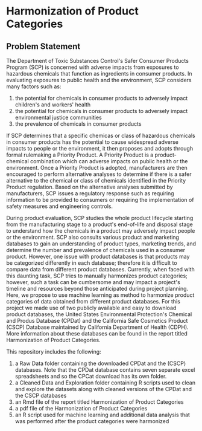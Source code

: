 # Harmonization of Product Categories
##  Problem Statement
The Department of Toxic Substances Control's Safer Consumer Products Program (SCP) is concerned with adverse impacts from exposures to hazardous chemicals that function as ingredients in consumer products. In evaluating exposures to public health and the environment, SCP considers many factors such as:
  1.  the potential for chemicals in consumer products to adversely impact children's and workers' health
  2.  the potential for chemicals in consumer products to adversely impact environmental justice communities
  3.  the prevalence of chemicals in consumer products

If SCP determines that a specific chemicas or class of hazardous chemicals in consumer products has the potential to cause widespread adverse impacts to people or the environment, it then proposes and adopts through formal rulemaking a Priority Product. A Priority Product is a product-chemical combination which can adverse impacts on public health or the environment. Once a Priority Product is adopted, manufacturers are then encouraged to perform alternative analyses to determine if there is a safer alternative to the chemical or class of chemicals identified in the Priority Product regulation. Based on the alternative analyses submitted by manufacturers, SCP issues a regulatory response such as requiring information to be provided to consumers or requiring the implementation of safety measures and engineering controls.

During product evaluation, SCP studies the whole product lifecycle starting from the manufacturing stage to a product's end-of-life and disposal stage to understand how the chemicals in a product may adversely impact people or the environment. SCP also consults various product and marketing databases to gain an understanding of product types, marketing trends, and determine the number and prevalence of chemicals used in a consumer product. However, one issue with product databases is that products may be categorized differently in each database; therefore it is difficult to compare data from different product databases. Currently, when faced with this daunting task, SCP tries to manually harmonizes product categories; however, such a task can be cumbersome and may impact a project's timeline and resources beyond those anticipated during project planning. Here, we propose to use machine learning as method to harmonize product categories of data obtained from different product databases. For this project we made use of two publicly available and easy to download product databases, the United States Environmental Protection's Chemical and Produs Database (CPDat) and the California Safe Cosmetics Product (CSCP) Database maintained by California Department of Health (CDPH). More information about these databases can be found in the report titled Harmonization of Product Categories.

This repository includes the following:
  1.  a Raw Data folder containing the downloaded CPDat and the (CSCP) databases. Note that the CPDat database contains seven separate excel spreadsheets and so the CPCat download has its own folder.
  2.  a Cleaned Data and Exploration folder containing R scripts used to clean and explore the datasets along with cleaned versions of the CPDat and the CSCP databases
  3.  an Rmd file of the report titled Harmonization of Product Categories
  4.  a pdf file of the Harmonization of Product Categories
  5.  an R script used for machine learning and additional data analysis that was performed after the product categories were harmonized
